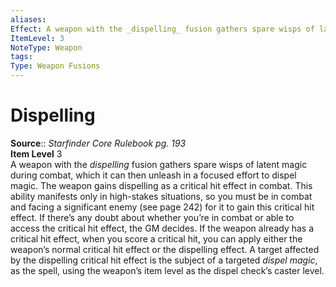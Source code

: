 ```yaml
---
aliases: 
Effect: A weapon with the _dispelling_ fusion gathers spare wisps of latent magic during combat, which it can then unleash in a focused effort to dispel magic. The weapon gains dispelling as a critical hit effect in combat. This ability manifests only in high-stakes situations, so you must be in combat and facing a significant enemy (see page 242) for it to gain this critical hit effect. If there’s any doubt about whether you’re in combat or able to access the critical hit effect, the GM decides. If the weapon already has a critical hit effect, when you score a critical hit, you can apply either the weapon’s normal critical hit effect or the dispelling effect. A target affected by the dispelling critical hit effect is the subject of a targeted _dispel magic_, as the spell, using the weapon’s item level as the dispel check’s caster level.
ItemLevel: 3
NoteType: Weapon
tags: 
Type: Weapon Fusions
---
```


# Dispelling

**Source**:: _Starfinder Core Rulebook pg. 193_  
**Item Level** 3  
A weapon with the _dispelling_ fusion gathers spare wisps of latent magic during combat, which it can then unleash in a focused effort to dispel magic. The weapon gains dispelling as a critical hit effect in combat. This ability manifests only in high-stakes situations, so you must be in combat and facing a significant enemy (see page 242) for it to gain this critical hit effect. If there’s any doubt about whether you’re in combat or able to access the critical hit effect, the GM decides. If the weapon already has a critical hit effect, when you score a critical hit, you can apply either the weapon’s normal critical hit effect or the dispelling effect. A target affected by the dispelling critical hit effect is the subject of a targeted _dispel magic_, as the spell, using the weapon’s item level as the dispel check’s caster level.
